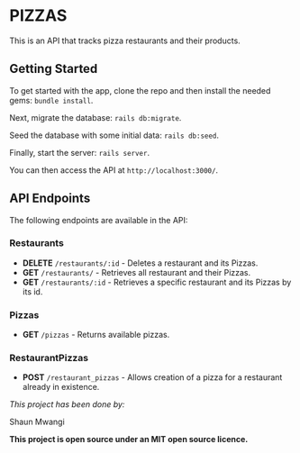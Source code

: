 # PIZZAS

This is an API that tracks pizza restaurants and their products.

## Getting Started

To get started with the app, clone the repo and then install the needed gems: `bundle install`.

Next, migrate the database: `rails db:migrate`.

Seed the database with some initial data: `rails db:seed`.

Finally, start the server: `rails server`.

You can then access the API at `http://localhost:3000/`.

## API Endpoints

The following endpoints are available in the API:

### Restaurants

- **DELETE** `/restaurants/:id` - Deletes a restaurant and its Pizzas.
- **GET** `/restaurants/` - Retrieves all restaurant and their Pizzas.
- **GET** `/restaurants/:id` - Retrieves a specific restaurant and its Pizzas by its id.

### Pizzas

- **GET** `/pizzas` - Returns available pizzas.

### RestaurantPizzas

- **POST** `/restaurant_pizzas` - Allows creation of a pizza for a restaurant already in existence.



_This project has been done by:_

Shaun Mwangi

**This project is open source under an MIT open source licence.**
